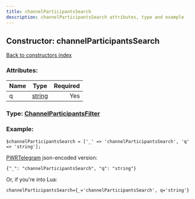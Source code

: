 ```yaml
---
title: channelParticipantsSearch
description: channelParticipantsSearch attributes, type and example
---
```

## Constructor: channelParticipantsSearch  
[Back to constructors index](index.md)



### Attributes:

| Name     |    Type       | Required |
|----------|:-------------:|---------:|
|q|[string](../types/string.md) | Yes|



### Type: [ChannelParticipantsFilter](../types/ChannelParticipantsFilter.md)


### Example:

```
$channelParticipantsSearch = ['_' => 'channelParticipantsSearch', 'q' => 'string'];
```  

[PWRTelegram](https://pwrtelegram.xyz) json-encoded version:

```
{"_": "channelParticipantsSearch", "q": "string"}
```


Or, if you're into Lua:  


```
channelParticipantsSearch={_='channelParticipantsSearch', q='string'}

```


